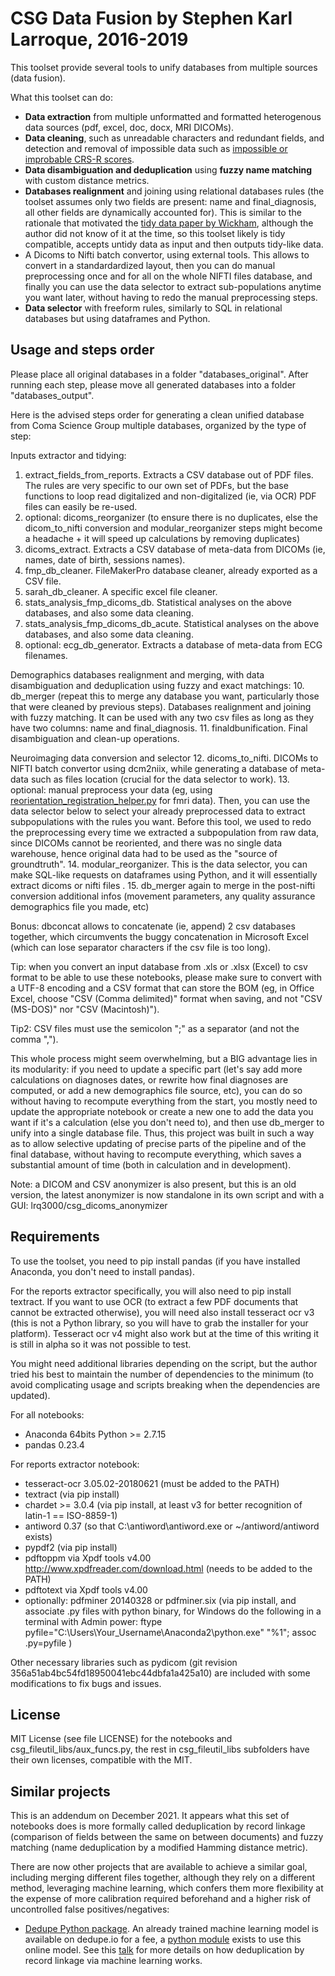 # CSG Data Fusion by Stephen Karl Larroque, 2016-2019

This toolset provide several tools to unify databases from multiple sources (data fusion).

What this toolset can do:
* **Data extraction** from multiple unformatted and formatted heterogenous data sources (pdf, excel, doc, docx, MRI DICOMs).
* **Data cleaning**, such as unreadable characters and redundant fields, and detection and removal of impossible data such as [impossible or improbable CRS-R scores](https://pubmed.ncbi.nlm.nih.gov/26944708/).
* **Data disambiguation and deduplication** using **fuzzy name matching** with custom distance metrics.
* **Databases realignment** and joining using relational databases rules (the toolset assumes only two fields are present: name and final_diagnosis, all other fields are dynamically accounted for). This is similar to the rationale that motivated the [tidy data paper by Wickham](https://doi.org/10.18637/jss.v059.i10), although the author did not know of it at the time, so this toolset likely is tidy compatible, accepts untidy data as input and then outputs tidy-like data.
* A Dicoms to Nifti batch convertor, using external tools. This allows to convert in a standardardized layout, then you can do manual preprocessing once and for all on the whole NIFTI files database, and finally you can use the data selector to extract sub-populations anytime you want later, without having to redo the manual preprocessing steps.
* **Data selector** with freeform rules, similarly to SQL in relational databases but using dataframes and Python.

## Usage and steps order
Please place all original databases in a folder "databases_original". After running each step, please move all generated databases into a folder "databases_output".

Here is the advised steps order for generating a clean unified database from Coma Science Group multiple databases, organized by the type of step:

Inputs extractor and tidying:
1. extract_fields_from_reports. Extracts a CSV database out of PDF files. The rules are very specific to our own set of PDFs, but the base functions to loop read digitalized and non-digitalized (ie, via OCR) PDF files can easily be re-used.
2. optional: dicoms_reorganizer (to ensure there is no duplicates, else the dicom_to_nifti conversion and modular_reorganizer steps might become a headache + it will speed up calculations by removing duplicates)
3. dicoms_extract. Extracts a CSV database of meta-data from DICOMs (ie, names, date of birth, sessions names).
4. fmp_db_cleaner. FileMakerPro database cleaner, already exported as a CSV file.
5. sarah_db_cleaner. A specific excel file cleaner.
7. stats_analysis_fmp_dicoms_db. Statistical analyses on the above databases, and also some data cleaning.
8. stats_analysis_fmp_dicoms_db_acute. Statistical analyses on the above databases, and also some data cleaning.
9. optional: ecg_db_generator. Extracts a database of meta-data from ECG filenames.

Demographics databases realignment and merging, with data disambiguation and deduplication using fuzzy and exact matchings:
10. db_merger (repeat this to merge any database you want, particularly those that were cleaned by previous steps). Databases realignment and joining with fuzzy matching. It can be used with any two csv files as long as they have two columns: name and final_diagnosis.
11. finaldbunification. Final disambiguation and clean-up operations.

Neuroimaging data conversion and selector
12. dicoms_to_nifti. DICOMs to NIFTI batch convertor using dcm2niix, while generating a database of meta-data such as files location (crucial for the data selector to work).
13. optional: manual preprocess your data (eg, using [reorientation_registration_helper.py](https://github.com/lrq3000/csg_mri_pipelines/blob/master/utils/pathmatcher/reorientation_registration_helper.py) for fmri data). Then, you can use the data selector below to select your already preprocessed data to extract subpopulations with the rules you want. Before this tool, we used to redo the preprocessing every time we extracted a subpopulation from raw data, since DICOMs cannot be reoriented, and there was no single data warehouse, hence original data had to be used as the "source of groundtruth".
14. modular_reorganizer. This is the data selector, you can make SQL-like requests on dataframes using Python, and it will essentially extract dicoms or nifti files .
15. db_merger again to merge in the post-nifti conversion additional infos (movement parameters, any quality assurance demographics file you made, etc)

Bonus: dbconcat allows to concatenate (ie, append) 2 csv databases together, which circumvents the buggy concatenation in Microsoft Excel (which can lose separator characters if the csv file is too long).

Tip: when you convert an input database from .xls or .xlsx (Excel) to csv format to be able to use these notebooks, please make sure to convert with a UTF-8 encoding and a CSV format that can store the BOM (eg, in Office Excel, choose "CSV (Comma delimited)" format when saving, and not "CSV (MS-DOS)" nor "CSV (Macintosh)").

Tip2: CSV files must use the semicolon ";" as a separator (and not the comma ",").

This whole process might seem overwhelming, but a BIG advantage lies in its modularity: if you need to update a specific part (let's say add more calculations on diagnoses dates, or rewrite how final diagnoses are computed, or add a new demographics file source, etc), you can do so without having to recompute everything from the start, you mostly need to update the appropriate notebook or create a new one to add the data you want if it's a calculation (else you don't need to), and then use db_merger to unify into a single database file. Thus, this project was built in such a way as to allow selective updating of precise parts of the pipeline and of the final database, without having to recompute everything, which saves a substantial amount of time (both in calculation and in development).

Note: a DICOM and CSV anonymizer is also present, but this is an old version, the latest anonymizer is now standalone in its own script and with a GUI: lrq3000/csg_dicoms_anonymizer

## Requirements
To use the toolset, you need to pip install pandas (if you have installed Anaconda, you don't need to install pandas).

For the reports extractor specifically, you will also need to pip install textract. If you want to use OCR (to extract a few PDF documents that cannot be extracted otherwise), you will need also install tesseract ocr v3 (this is not a Python library, so you will have to grab the installer for your platform). Tesseract ocr v4 might also work but at the time of this writing it is still in alpha so it was not possible to test.

You might need additional libraries depending on the script, but the author tried his best to maintain the number of dependencies to the minimum (to avoid complicating usage and scripts breaking when the dependencies are updated).

For all notebooks:
* Anaconda 64bits Python >= 2.7.15
* pandas 0.23.4

For reports extractor notebook:
* tesseract-ocr 3.05.02-20180621 (must be added to the PATH)
* textract (via pip install)
* chardet >= 3.0.4 (via pip install, at least v3 for better recognition of latin-1 == ISO-8859-1)
* antiword 0.37 (so that C:\antiword\antiword.exe or ~/antiword/antiword exists)
* pypdf2 (via pip install)
* pdftoppm via Xpdf tools v4.00 http://www.xpdfreader.com/download.html (needs to be added to the PATH)
* pdftotext via Xpdf tools v4.00
* optionally: pdfminer 20140328 or pdfminer.six (via pip install, and associate .py files with python binary, for Windows do the following in a terminal with Admin power: ftype pyfile="C:\Users\Your_Username\Anaconda2\python.exe" "%1"; assoc .py=pyfile )

Other necessary libraries such as pydicom (git revision 356a51ab4bc54fd18950041ebc44dbfa1a425a10) are included with some modifications to fix bugs and issues.

## License
MIT License (see file LICENSE) for the notebooks and csg_fileutil_libs/aux_funcs.py, the rest in csg_fileutil_libs subfolders have their own licenses, compatible with the MIT.

## Similar projects

This is an addendum on December 2021. It appears what this set of notebooks does is more formally called deduplication by record linkage (comparison of fields between the same on between documents) and fuzzy matching (name deduplication by a modified Hamming distance metric).

There are now other projects that are available to achieve a similar goal, including merging different files together, although they rely on a different method, leveraging machine learning, which confers them more flexibility at the expense of more calibration required beforehand and a higher risk of uncontrolled false positives/negatives:

* [Dedupe Python package](https://github.com/dedupeio/dedupe). An already trained machine learning model is available on dedupe.io for a fee, a [python module](https://github.com/Lyonk71/pandas-dedupe) exists to use this online model. See this [talk](https://www.youtube.com/watch?v=McsTWXeURhA) for more details on how deduplication by record linkage via machine learning works.
